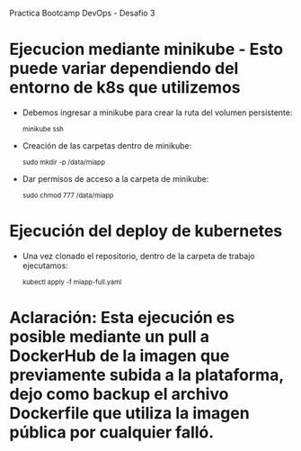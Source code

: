 Practica Bootcamp DevOps - Desafio 3 
# Ejecucion mediante minikube - Esto puede variar dependiendo del entorno de k8s que utilizemos
* Debemos ingresar a minikube para crear la ruta del volumen persistente:

    <sub>minikube ssh</sub>
  
* Creación de las carpetas dentro de minikube:
  
    <sub>sudo mkdir -p /data/miapp</sub>

* Dar permisos de acceso a la carpeta de minikube:

    <sub>sudo chmod 777 /data/miapp</sub>

# Ejecución del deploy de kubernetes
* Una vez clonado el repositorio, dentro de la carpeta de trabajo ejecutamos:

    <sub>kubectl apply -f miapp-full.yaml</sub>

# Aclaración: Esta ejecución es posible mediante un pull a DockerHub de la imagen que previamente subida a la plataforma, dejo como backup el archivo Dockerfile que utiliza la imagen pública por cualquier falló.
